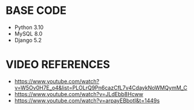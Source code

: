 


# BASE CODE

- Python 3.10
- MySQL 8.0
- Django 5.2


# VIDEO REFERENCES

- https://www.youtube.com/watch?v=W5Ov0H7E_o4&list=PLOLrQ9Pn6cazCfL7v4CdaykNoWMQymM_C
- https://www.youtube.com/watch?v=JLdEbb8Hcww
- https://www.youtube.com/watch?v=arpayEBbotI&t=1449s
